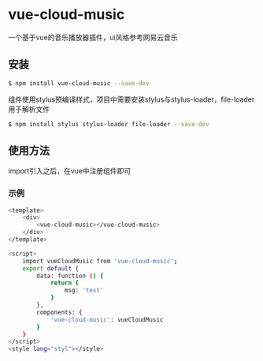 # vue-cloud-music

 一个基于vue的音乐播放器插件，ui风格参考网易云音乐

## 安装

```bash
$ npm install vue-cloud-music --save-dev
```
 组件使用stylus预编译样式，项目中需要安装stylus与stylus-loader，file-loader用于解析文件
```bash
$ npm install stylus stylus-loader file-loader --save-dev
```
## 使用方法

 import引入之后，在vue中注册组件即可 

### 示例

```bash
<template>
    <div>
        <vue-cloud-music></vue-cloud-music>
    </div>
</template>

<script>
    import vueCloudMusic from 'vue-cloud-music';
    export default {
        data: function () {
            return {
                msg: 'text'
            }
        },
        components: {
            'vue-cloud-music': vueCloudMusic
        }
    }
</script>
<style lang="styl"></style>
```
